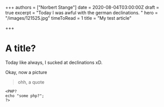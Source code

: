 +++
authors = ["Norbert Stange"]
date = 2020-08-04T03:00:00Z
draft = true
excerpt = "Today I was awful with the german declinations. "
hero = "/images/121525.jpg"
timeToRead = 1
title = "My test article"

+++
# A title?

Today like always, I sucked at declinations xD.

Okay, now a picture

> ohh, a quote

    <PHP? 
    echo "some php?";
    ?>